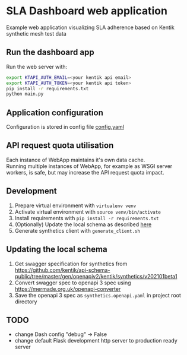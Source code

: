 # SLA Dashboard web application
Example web application visualizing SLA adherence based on Kentik synthetic mesh test data

## Run the dashboard app


Run the web server with:
```bash
export KTAPI_AUTH_EMAIL=<your kentik api email>
export KTAPI_AUTH_TOKEN=<your kentik api token>
pip install -r requirements.txt
python main.py
```

## Application configuration

Configuration is stored in config file [config.yaml](./config.yaml)

## API request quota utilisation

Each instance of WebApp maintains it's own data cache.  
Running multiple instances of WebApp, for example as WSGI server workers, is safe, but may increase the API request quota impact.

## Development

1. Prepare virtual environment with `virtualenv venv`
1. Activate virtual environment with `source venv/bin/activate`
1. Install requirements with `pip install -r requirements.txt`
1. (Optionally) Update the local schema as described [here](##Updating-the-local-schema)
1. Generate synthetics client with `generate_client.sh`

## Updating the local schema

1. Get swagger specification for synthetics from <https://github.com/kentik/api-schema-public/tree/master/gen/openapiv2/kentik/synthetics/v202101beta1>
1. Convert swagger spec to openapi 3 spec using <https://mermade.org.uk/openapi-converter>
1. Save the openapi 3 spec as `synthetics.openapi.yaml` in project root directory

## TODO

- change Dash config "debug" -> False
- change default Flask development http server to production ready server
